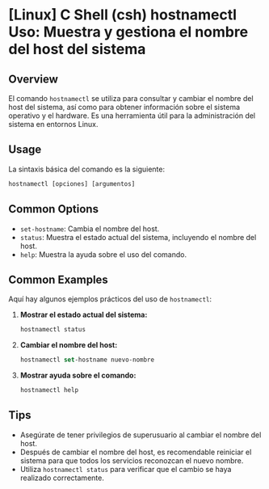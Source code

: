 # [Linux] C Shell (csh) hostnamectl Uso: Muestra y gestiona el nombre del host del sistema

## Overview
El comando `hostnamectl` se utiliza para consultar y cambiar el nombre del host del sistema, así como para obtener información sobre el sistema operativo y el hardware. Es una herramienta útil para la administración del sistema en entornos Linux.

## Usage
La sintaxis básica del comando es la siguiente:

```csh
hostnamectl [opciones] [argumentos]
```

## Common Options
- `set-hostname`: Cambia el nombre del host.
- `status`: Muestra el estado actual del sistema, incluyendo el nombre del host.
- `help`: Muestra la ayuda sobre el uso del comando.

## Common Examples
Aquí hay algunos ejemplos prácticos del uso de `hostnamectl`:

1. **Mostrar el estado actual del sistema:**
   ```csh
   hostnamectl status
   ```

2. **Cambiar el nombre del host:**
   ```csh
   hostnamectl set-hostname nuevo-nombre
   ```

3. **Mostrar ayuda sobre el comando:**
   ```csh
   hostnamectl help
   ```

## Tips
- Asegúrate de tener privilegios de superusuario al cambiar el nombre del host.
- Después de cambiar el nombre del host, es recomendable reiniciar el sistema para que todos los servicios reconozcan el nuevo nombre.
- Utiliza `hostnamectl status` para verificar que el cambio se haya realizado correctamente.